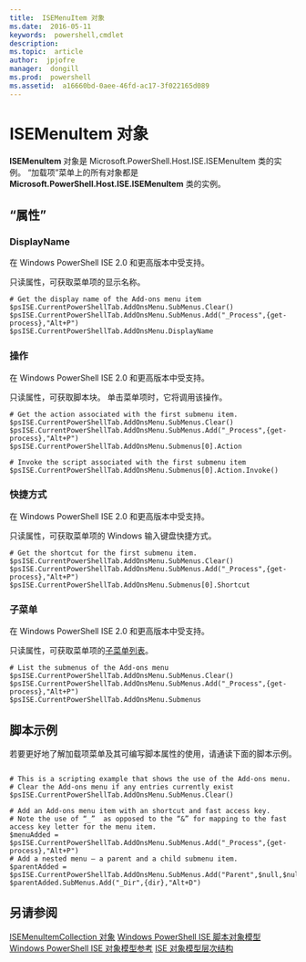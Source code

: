 ```yaml
---
title:  ISEMenuItem 对象
ms.date:  2016-05-11
keywords:  powershell,cmdlet
description:  
ms.topic:  article
author:  jpjofre
manager:  dongill
ms.prod:  powershell
ms.assetid:  a16660bd-0aee-46fd-ac17-3f022165d089
---
```


# ISEMenuItem 对象
  **ISEMenuItem** 对象是 Microsoft.PowerShell.Host.ISE.ISEMenuItem 类的实例。 “加载项”菜单上的所有对象都是 **Microsoft.PowerShell.Host.ISE.ISEMenuItem** 类的实例。

## “属性”

###  <a name="DisplayName"></a> DisplayName
  在 Windows PowerShell ISE 2.0 和更高版本中受支持。 

 只读属性，可获取菜单项的显示名称。

```
# Get the display name of the Add-ons menu item
$psISE.CurrentPowerShellTab.AddOnsMenu.SubMenus.Clear()
$psISE.CurrentPowerShellTab.AddOnsMenu.SubMenus.Add("_Process",{get-process},"Alt+P")
$psISE.CurrentPowerShellTab.AddOnsMenu.DisplayName

```

###  <a name="Action"></a> 操作
  在 Windows PowerShell ISE 2.0 和更高版本中受支持。 

 只读属性，可获取脚本块。 单击菜单项时，它将调用该操作。

```
# Get the action associated with the first submenu item.
$psISE.CurrentPowerShellTab.AddOnsMenu.SubMenus.Clear()
$psISE.CurrentPowerShellTab.AddOnsMenu.SubMenus.Add("_Process",{get-process},"Alt+P")
$psISE.CurrentPowerShellTab.AddOnsMenu.Submenus[0].Action

# Invoke the script associated with the first submenu item 
$psISE.CurrentPowerShellTab.AddOnsMenu.Submenus[0].Action.Invoke()
```

###  <a name="Shortcut"></a> 快捷方式
  在 Windows PowerShell ISE 2.0 和更高版本中受支持。 

 只读属性，可获取菜单项的 Windows 输入键盘快捷方式。

```
# Get the shortcut for the first submenu item.
$psISE.CurrentPowerShellTab.AddOnsMenu.SubMenus.Clear()
$psISE.CurrentPowerShellTab.AddOnsMenu.SubMenus.Add("_Process",{get-process},"Alt+P")
$psISE.CurrentPowerShellTab.AddOnsMenu.Submenus[0].Shortcut
```

###  <a name="Submenus"></a> 子菜单
  在 Windows PowerShell ISE 2.0 和更高版本中受支持。 

 只读属性，可获取菜单项的[子菜单列表](The-ISEMenuItemCollection-Object.md)。

```
# List the submenus of the Add-ons menu
$psISE.CurrentPowerShellTab.AddOnsMenu.SubMenus.Clear()
$psISE.CurrentPowerShellTab.AddOnsMenu.SubMenus.Add("_Process",{get-process},"Alt+P")
$psISE.CurrentPowerShellTab.AddOnsMenu.Submenus
```

## 脚本示例
 若要更好地了解加载项菜单及其可编写脚本属性的使用，请通读下面的脚本示例。

```

# This is a scripting example that shows the use of the Add-ons menu.
# Clear the Add-ons menu if any entries currently exist
$psISE.CurrentPowerShellTab.AddOnsMenu.SubMenus.Clear()

# Add an Add-ons menu item with an shortcut and fast access key.
# Note the use of “_”  as opposed to the “&” for mapping to the fast access key letter for the menu item.
$menuAdded = $psISE.CurrentPowerShellTab.AddOnsMenu.SubMenus.Add("_Process",{get-process},"Alt+P") 
# Add a nested menu – a parent and a child submenu item. 
$parentAdded = $psISE.CurrentPowerShellTab.AddOnsMenu.SubMenus.Add("Parent",$null,$null) 
$parentAdded.SubMenus.Add("_Dir",{dir},"Alt+D")

```

## 另请参阅
 [ISEMenuItemCollection 对象](The-ISEMenuItemCollection-Object.md) 
 [Windows PowerShell ISE 脚本对象模型](The-Windows-PowerShell-ISE-Scripting-Object-Model.md) 
 [Windows PowerShell ISE 对象模型参考](Windows-PowerShell-ISE-Object-Model-Reference.md) 
 [ISE 对象模型层次结构](The-ISE-Object-Model-Hierarchy.md)

  


<!--HONumber=May16_HO2-->


